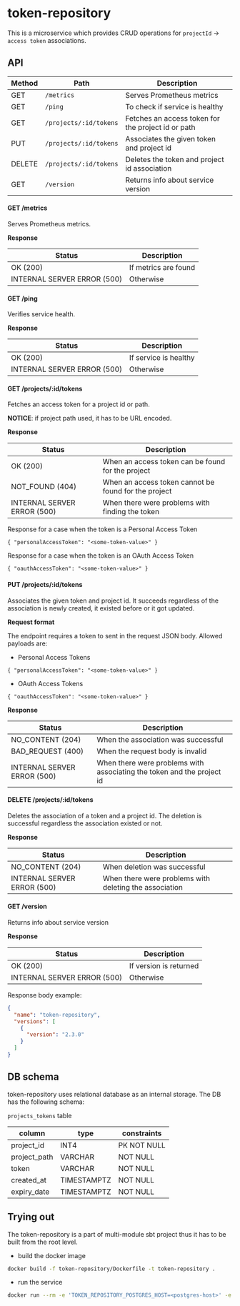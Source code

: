 # token-repository

This is a microservice which provides CRUD operations for `projectId` -> `access token` associations.

## API

| Method | Path                       | Description                                        |
|--------|----------------------------|----------------------------------------------------|
| GET    | ```/metrics```             | Serves Prometheus metrics                          |
| GET    | ```/ping```                | To check if service is healthy                     |
| GET    | ```/projects/:id/tokens``` | Fetches an access token for the project id or path |
| PUT    | ```/projects/:id/tokens``` | Associates the given token and project id          |
| DELETE | ```/projects/:id/tokens``` | Deletes the token and project id association       |
| GET    | ```/version```             | Returns info about service version                 |

#### GET /metrics

Serves Prometheus metrics.

**Response**

| Status                     | Description          |
|----------------------------|----------------------|
| OK (200)                   | If metrics are found |
| INTERNAL SERVER ERROR (500)| Otherwise            |

#### GET /ping

Verifies service health.

**Response**

| Status                     | Description           |
|----------------------------|-----------------------|
| OK (200)                   | If service is healthy |
| INTERNAL SERVER ERROR (500)| Otherwise             |

#### GET /projects/:id/tokens

Fetches an access token for a project id or path.

**NOTICE**: if project path used, it has to be URL encoded.

**Response**

| Status                     | Description                                          |
|----------------------------|------------------------------------------------------|
| OK (200)                   | When an access token can be found for the project    |
| NOT_FOUND (404)            | When an access token cannot be found for the project |
| INTERNAL SERVER ERROR (500)| When there were problems with finding the token      |

Response for a case when the token is a Personal Access Token
```
{ "personalAccessToken": "<some-token-value>" }
```

Response for a case when the token is an OAuth Access Token
```
{ "oauthAccessToken": "<some-token-value>" }
```

#### PUT /projects/:id/tokens

Associates the given token and project id. It succeeds regardless of the association is newly created, it existed before or it got updated. 

**Request format**

The endpoint requires a token to sent in the request JSON body. Allowed payloads are:

* Personal Access Tokens
```
{ "personalAccessToken": "<some-token-value>" }
```

* OAuth Access Tokens
```
{ "oauthAccessToken": "<some-token-value>" }
```

**Response**

| Status                     | Description                                                            |
|----------------------------|------------------------------------------------------------------------|
| NO_CONTENT (204)           | When the association was successful                                    |
| BAD_REQUEST (400)          | When the request body is invalid                                       |
| INTERNAL SERVER ERROR (500)| When there were problems with associating the token and the project id |

#### DELETE /projects/:id/tokens

Deletes the association of a token and a project id. The deletion is successful regardless the association existed or not.

**Response**

| Status                     | Description                                            |
|----------------------------|--------------------------------------------------------|
| NO_CONTENT (204)           | When deletion was successful                           |
| INTERNAL SERVER ERROR (500)| When there were problems with deleting the association |

#### GET /version

Returns info about service version

**Response**

| Status                     | Description            |
|----------------------------|------------------------|
| OK (200)                   | If version is returned |
| INTERNAL SERVER ERROR (500)| Otherwise              |

Response body example:

```json
{
  "name": "token-repository",
  "versions": [
    {
      "version": "2.3.0"
    }
  ]
}
```

## DB schema

token-repository uses relational database as an internal storage. The DB has the following schema:

`projects_tokens` table

| column       | type        | constraints |
|--------------|-------------|-------------|
| project_id   | INT4        | PK NOT NULL |
| project_path | VARCHAR     | NOT NULL    |
| token        | VARCHAR     | NOT NULL    |
| created_at   | TIMESTAMPTZ | NOT NULL    |
| expiry_date  | TIMESTAMPTZ | NOT NULL    |

## Trying out

The token-repository is a part of multi-module sbt project thus it has to be built from the root level.

- build the docker image

```bash
docker build -f token-repository/Dockerfile -t token-repository .
```

- run the service

```bash
docker run --rm -e 'TOKEN_REPOSITORY_POSTGRES_HOST=<postgres-host>' -e 'TOKEN_REPOSITORY_POSTGRES_USER=<user>' -e 'TOKEN_REPOSITORY_POSTGRES_PASSWORD=<password>' -e 'TOKEN_ENCRYPTION_SECRET=<openssl rand -hex 8|base64>' -p 9003:9003 token-repository
```
